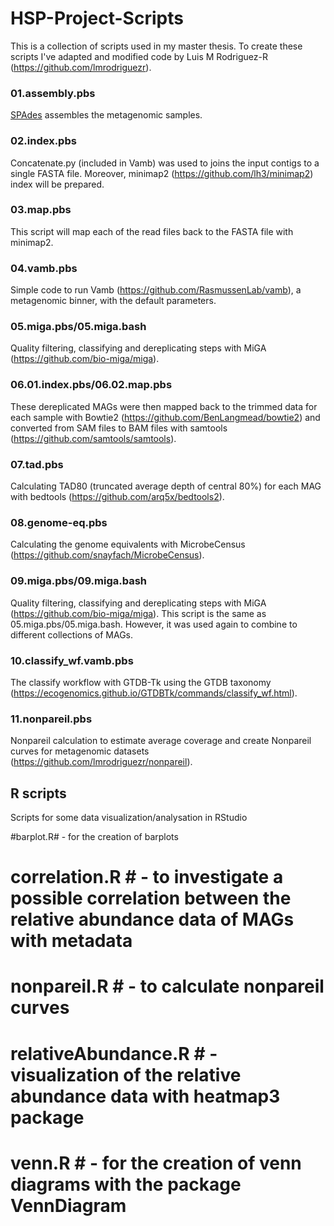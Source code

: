 # HSP-Project-Scripts

This is a collection of scripts used in my master thesis. To create these scripts I've adapted and modified code by Luis M Rodriguez-R (https://github.com/lmrodriguezr).

### 01.assembly.pbs
[SPAdes](https://github.com/ablab/spades#sec1.2) assembles the metagenomic samples.

### 02.index.pbs
Concatenate.py (included in Vamb) was used to joins the input contigs to a single FASTA file. Moreover, minimap2 (https://github.com/lh3/minimap2) index will be prepared.

### 03.map.pbs
This script will map each of the read files back to the FASTA file with minimap2.  

### 04.vamb.pbs
Simple code to run Vamb (https://github.com/RasmussenLab/vamb), a metagenomic binner, with the default parameters. 

### 05.miga.pbs/05.miga.bash
Quality filtering, classifying and dereplicating steps with MiGA (https://github.com/bio-miga/miga). 

### 06.01.index.pbs/06.02.map.pbs
These dereplicated MAGs were then mapped back to the trimmed data for each sample with Bowtie2 (https://github.com/BenLangmead/bowtie2) and converted from SAM files to BAM files with samtools (https://github.com/samtools/samtools).

### 07.tad.pbs
Calculating TAD80 (truncated average depth of central 80%) for each MAG with bedtools (https://github.com/arq5x/bedtools2).

### 08.genome-eq.pbs
Calculating the genome equivalents with MicrobeCensus (https://github.com/snayfach/MicrobeCensus).

### 09.miga.pbs/09.miga.bash
Quality filtering, classifying and dereplicating steps with MiGA (https://github.com/bio-miga/miga). This script is the same as 05.miga.pbs/05.miga.bash. However, it was used again to combine to different collections of MAGs.

### 10.classify_wf.vamb.pbs
The classify workflow with GTDB-Tk using the GTDB taxonomy (https://ecogenomics.github.io/GTDBTk/commands/classify_wf.html).

### 11.nonpareil.pbs
Nonpareil calculation to estimate average coverage and create Nonpareil curves for metagenomic datasets (https://github.com/lmrodriguezr/nonpareil).

## R scripts
Scripts for some data visualization/analysation in RStudio

#barplot.R# - for the creation of barplots 
# correlation.R # - to investigate a possible correlation between the relative abundance data of MAGs with metadata
# nonpareil.R # - to calculate nonpareil curves 
# relativeAbundance.R # - visualization of the relative abundance data with heatmap3 package
# venn.R # - for the creation of venn diagrams with the package VennDiagram
